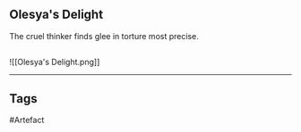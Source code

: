 ## Olesya's Delight
The cruel thinker finds glee in torture most precise.
## 
![[Olesya's Delight.png]]

---
## Tags
#Artefact